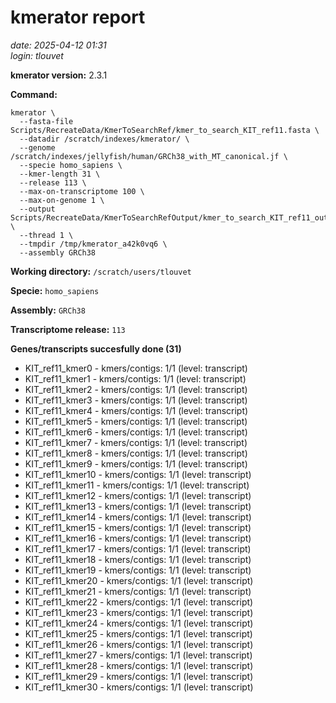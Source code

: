 # kmerator report
*date: 2025-04-12 01:31*  
*login: tlouvet*

**kmerator version:** 2.3.1

**Command:**

```
kmerator \
  --fasta-file Scripts/RecreateData/KmerToSearchRef/kmer_to_search_KIT_ref11.fasta \
  --datadir /scratch/indexes/kmerator/ \
  --genome /scratch/indexes/jellyfish/human/GRCh38_with_MT_canonical.jf \
  --specie homo_sapiens \
  --kmer-length 31 \
  --release 113 \
  --max-on-transcriptome 100 \
  --max-on-genome 1 \
  --output Scripts/RecreateData/KmerToSearchRefOutput/kmer_to_search_KIT_ref11_output \
  --thread 1 \
  --tmpdir /tmp/kmerator_a42k0vq6 \
  --assembly GRCh38
```

**Working directory:** `/scratch/users/tlouvet`

**Specie:** `homo_sapiens`

**Assembly:** `GRCh38`

**Transcriptome release:** `113`

**Genes/transcripts succesfully done (31)**

- KIT_ref11_kmer0 - kmers/contigs: 1/1 (level: transcript)
- KIT_ref11_kmer1 - kmers/contigs: 1/1 (level: transcript)
- KIT_ref11_kmer2 - kmers/contigs: 1/1 (level: transcript)
- KIT_ref11_kmer3 - kmers/contigs: 1/1 (level: transcript)
- KIT_ref11_kmer4 - kmers/contigs: 1/1 (level: transcript)
- KIT_ref11_kmer5 - kmers/contigs: 1/1 (level: transcript)
- KIT_ref11_kmer6 - kmers/contigs: 1/1 (level: transcript)
- KIT_ref11_kmer7 - kmers/contigs: 1/1 (level: transcript)
- KIT_ref11_kmer8 - kmers/contigs: 1/1 (level: transcript)
- KIT_ref11_kmer9 - kmers/contigs: 1/1 (level: transcript)
- KIT_ref11_kmer10 - kmers/contigs: 1/1 (level: transcript)
- KIT_ref11_kmer11 - kmers/contigs: 1/1 (level: transcript)
- KIT_ref11_kmer12 - kmers/contigs: 1/1 (level: transcript)
- KIT_ref11_kmer13 - kmers/contigs: 1/1 (level: transcript)
- KIT_ref11_kmer14 - kmers/contigs: 1/1 (level: transcript)
- KIT_ref11_kmer15 - kmers/contigs: 1/1 (level: transcript)
- KIT_ref11_kmer16 - kmers/contigs: 1/1 (level: transcript)
- KIT_ref11_kmer17 - kmers/contigs: 1/1 (level: transcript)
- KIT_ref11_kmer18 - kmers/contigs: 1/1 (level: transcript)
- KIT_ref11_kmer19 - kmers/contigs: 1/1 (level: transcript)
- KIT_ref11_kmer20 - kmers/contigs: 1/1 (level: transcript)
- KIT_ref11_kmer21 - kmers/contigs: 1/1 (level: transcript)
- KIT_ref11_kmer22 - kmers/contigs: 1/1 (level: transcript)
- KIT_ref11_kmer23 - kmers/contigs: 1/1 (level: transcript)
- KIT_ref11_kmer24 - kmers/contigs: 1/1 (level: transcript)
- KIT_ref11_kmer25 - kmers/contigs: 1/1 (level: transcript)
- KIT_ref11_kmer26 - kmers/contigs: 1/1 (level: transcript)
- KIT_ref11_kmer27 - kmers/contigs: 1/1 (level: transcript)
- KIT_ref11_kmer28 - kmers/contigs: 1/1 (level: transcript)
- KIT_ref11_kmer29 - kmers/contigs: 1/1 (level: transcript)
- KIT_ref11_kmer30 - kmers/contigs: 1/1 (level: transcript)
